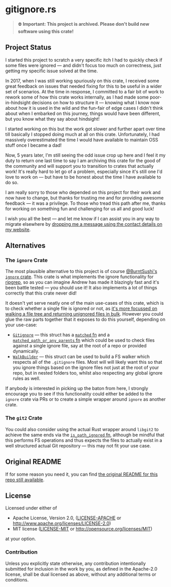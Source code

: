# gitignore.rs

> ⛔️ **Important: This project is archived. Please don't build new software using this crate!**

## Project Status

I started this project to scratch a very specific itch I had to quickly check if some files were ignored — and didn't focus too much on correctness, just getting my specific issue solved at the time.

In 2017, when I was still working spuriously on this crate, I received some great feedback on issues that needed fixing for this to be useful in a wider set of scenarios. At the time in response, I committed to a fair bit of work to rework some of how this crate works internally, as I had made some poor-in-hindsight decisions on how to structure it — knowing what I know now about how it is used in the wild and the fun-fair of edge cases I didn't think about when I embarked on this journey, things would have been different, but you know what they say about hindsight!

I started working on this but the work got slower and further apart over time till basically I stopped doing much at all on this crate. Unfortunately, I had massively overestimated the time I would have available to maintain OSS stuff once I became a dad!

Now, 5 years later, I'm still seeing the odd issue crop up here and I feel it my duty to return one last time to say I am archiving this crate for the good of the community and will support you to transition to crates that actually work! It's really hard to let go of a problem, especially since it's still one I'd love to work on — but have to be honest about the time I have available to do so.

I am really sorry to those who depended on this project for their work and now have to change,  but thanks for trusting me and for providing awesome feedback — it was a privilege. To those who tread this path after me, thanks for working on something fun and challenging for us all and good luck!

I wish you all the best — and let me know if I can assist you in any way to migrate elsewhere by [dropping me a message using the contact details on my website](https://nathankleyn.com/).

## Alternatives

### The `ignore` Crate

The most plausible alternative to this project is of course [@BurntSushi's `ignore` crate](https://github.com/BurntSushi/ripgrep/tree/master/crates/ignore). This crate is what implements the ignore functionality for [ripgrep](https://github.com/BurntSushi/ripgrep), so as you can imagine Andrew has made it blazingly fast and it's been battle tested — you should use it! It also implements a lot of things correctly that this crate never did!

It doesn't yet serve neatly one of the main use-cases of this crate, which is to check whether a single file is ignored or not, as [it's more focussed on walking a file tree and returning unignored files in bulk](https://github.com/BurntSushi/ripgrep/tree/master/crates/ignore/examples). However you could glue the raw parts together that it exposes to do this yourself, depending on your use-case:

* [`Gitignore`](https://docs.rs/ignore/latest/ignore/gitignore/struct.Gitignore.html) — this struct has a [`matched` fn](https://docs.rs/ignore/latest/ignore/gitignore/struct.Gitignore.html#method.matched) and a [`matched_path_or_any_parents` fn](https://docs.rs/ignore/latest/ignore/gitignore/struct.Gitignore.html#method.matched_path_or_any_parents) which could be used to check files against a single ignore file, say at the root of a repo or provided dynamically.
* [`WalkBuilder`](https://docs.rs/ignore/latest/ignore/struct.WalkBuilder.html) — this struct can be used to build a FS walker which respects all of the `.gitignore` files. Most will will likely want this so that you ignore things based on the ignore files not just at the root of your repo, but in nested folders too, whilst also respecting any global ignore rules as well.

If anybody is interested in picking up the baton from here, I strongly encourage you to see if this functionality could either be added to the `ignore` crate via PRs or to create a simple wrapper around `ignore` as another crate.

### The `git2` Crate

You could also consider using the actual Rust wrapper around `libgit2` to achieve the same ends via the [`is_path_ignored` fn](https://docs.rs/git2/latest/git2/struct.Repository.html#method.is_path_ignored), although be mindful that this performs FS operations and thus expects the files to actually exist in a well structured actual Git repository — this may not fit your use case.


## Original README

If for some reason you need it, you can find [the original README for this repo still available](ORIGINAL-README.md).

## License

Licensed under either of

 * Apache License, Version 2.0, ([LICENSE-APACHE](LICENSE-APACHE) or http://www.apache.org/licenses/LICENSE-2.0)
 * MIT license ([LICENSE-MIT](LICENSE-MIT) or http://opensource.org/licenses/MIT)

at your option.

### Contribution

Unless you explicitly state otherwise, any contribution intentionally
submitted for inclusion in the work by you, as defined in the Apache-2.0
license, shall be dual licensed as above, without any additional terms or
conditions.
